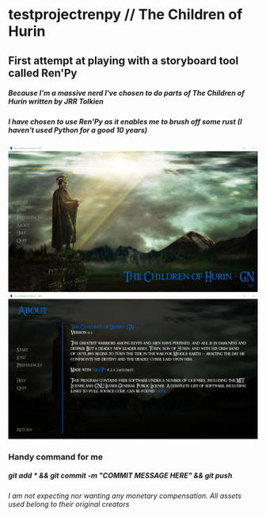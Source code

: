 # testprojectrenpy // The Children of Hurin
## First attempt at playing with a storyboard tool called Ren'Py
##### Because I'm a massive nerd I've chosen to do parts of The Children of Hurin written by JRR Tolkien
##### I have chosen to use Ren'Py as it enables me to brush off some rust (I haven't used Python for a good 10 years)


![img.png](img.png)
![img_1.png](img_1.png)


### Handy command for me 
##### git add * && git commit -m "COMMIT MESSAGE HERE" && git push
###### I am not expecting nor wanting any monetary compensation. All assets used belong to their original creators